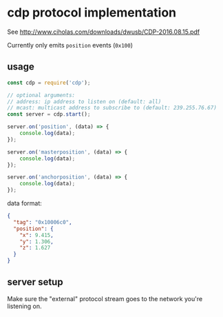 # cdp protocol implementation

See http://www.ciholas.com/downloads/dwusb/CDP-2016.08.15.pdf

Currently only emits `position` events (`0x100`)

## usage

```javascript
const cdp = require('cdp');

// optional arguments:
// address: ip address to listen on (default: all)
// mcast: multicast address to subscribe to (default: 239.255.76.67)
const server = cdp.start();

server.on('position', (data) => {
    console.log(data);
});

server.on('masterposition', (data) => {
    console.log(data);
});

server.on('anchorposition', (data) => {
    console.log(data);
});
```

data format:

```json
{
  "tag": "0x10006c0",
  "position": {
    "x": 9.415,
    "y": 1.306,
    "z": 1.627
  }
}
```

## server setup

Make sure the "external" protocol stream goes to the network you're listening on.